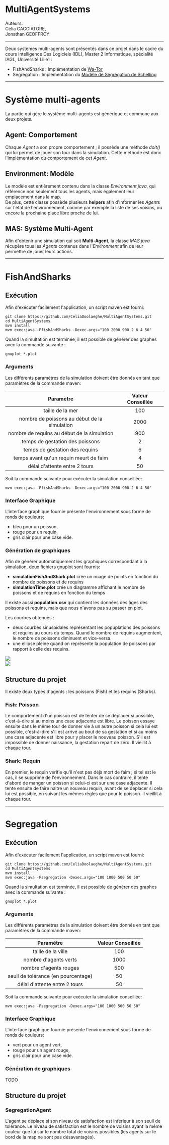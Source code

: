 MultiAgentSystems
============
Auteurs:  
Célia CACCIATORE,  
Jonathan GEOFFROY

------------------------------------
Deux systèmes multi-agents sont présentés dans ce projet dans le cadre du cours Intelligence Des Logiciels (IDL), Master 2 Informatique, spécialité IAGL, Université Lille1 :
* FishAndSharks : Implémentation de [Wa-Tor](https://en.wikipedia.org/wiki/Wa-Tor) 
* Segregation : Implémentation du [Modèle de Ségrégation de Schelling](http://www.gemass.fr/dphan/complexe/schellingfr.html)

------------------------------------
# Système multi-agents #

La partie qui gère le système multi-agents est générique et commune aux deux projets.

## Agent: Comportement ##
Chaque *Agent* a son propre comportement ; il possède une méthode *doIt()* qui lui permet de jouer son tour dans la simulation. Cette méthode est donc l'implémentation du comportement de cet *Agent*.

## Environment: Modèle ##
Le modèle est entièrement contenu dans la classe *Environment.java*, qui référence non seulement tous les agents, mais également leur emplacement dans la map.  
De plus, cette classe possède plusieurs **helpers** afin d'informer les *Agent*s sur l'état de l'environnement, comme par exemple la liste de ses voisins, ou encore la prochaine place libre proche de lui.

## MAS: Système Multi-Agent ##
Afin d'obtenir une simulation qui soit **Multi-Agent**, la classe *MAS.java* récupère tous les *Agent*s contenus dans l'*Environment* afin de leur permettre de jouer leurs actions.  

------------------------------------
# FishAndSharks #

## Exécution ##
Afin d'exécuter facilement l'application, un script maven est fourni:

    git clone https://github.com/CeliaDoolaeghe/MultiAgentSystems.git
    cd MultiAgentSystems
    mvn install
    mvn exec:java -PfishAndSharks -Dexec.args="100 2000 900 2 6 4 50"
    
Quand la simultation est terminée, il est possible de générer des graphes avec la commande suivante :
    
    gnuplot *.plot
  
### Arguments ###
Les différents paramètres de la simulation doivent être donnés en tant que paramètres de la commande maven:

|                   Paramètre                  | Valeur Conseillée |
|:--------------------------------------------:|:-----------------:|
| taille de la mer                             | 100               |
| nombre de poissons au début de la simulation | 2000              |
| nombre de requins au début de la simulation  | 900               |
| temps de gestation des poissons              | 2                 |
| temps de gestation des requins               | 6                 |
| temps avant qu'un requin meurt de faim       | 4                 |
| délai d'attente entre 2 tours                | 50                |

Soit la commande suivante pour exécuter la simulation conseillée:

    mvn exec:java -PfishAndSharks -Dexec.args="100 2000 900 2 6 4 50"
  
### Interface Graphique  ###
L'interface graphique fournie présente l'environnement sous forme de ronds de couleurs:

 * bleu pour un poisson,
 * rouge pour un requin,
 * gris clair pour une case vide.
  
### Génération de graphiques ###
Afin de générer automatiquement les graphiques correspondant à la simulation, deux fichiers gnuplot sont fournis:

 * **simulationFishAndShark.plot** crée un nuage de points en fonction du nombre de poissons et de requins 
 * **simulationTime.plot** crée un diagramme affichant le nombre de poissons et de requins en fonction du temps

Il existe aussi **population.csv** qui contient les données des âges des poissons et requins, mais que nous n'avons pas su passer en plot.

Les courbes obtenues :
 * deux courbes sinusoïdales représentant les popuplations des poissons et requins au cours du temps. Quand le nombre de requins augmentent, le nombre de poissons diminuent et vice-versa.
 * une ellipse pleine quand on représente la population de poissons par rapport à celle des requins.

 ![](doc/simulationTime.png)  
 ![](doc/fishAndSharks.png)

## Structure du projet ##

Il existe deux types d'agents : les poissons (Fish) et les requins (Sharks).

### Fish: Poisson ###
Le comportement d'un poisson est de tenter de se déplacer si possible, c'est-à-dire si au moins une case adjacente est libre. Le poisson essaye ensuite dans le même tour de donner vie à un autre poisson si cela lui est possible, c'est-à-dire s'il est arrivé au bout de sa gestation et si au moins une case adjacente est libre pour y placer le nouveau poisson. S'il est impossible de donner naissance, la gestation repart de zéro. Il vieillit à chaque tour.

### Shark: Requin ###
En premier, le requin vérifie qu'il n'est pas déjà mort de faim ; si tel est le cas, il se supprime de l'environnement. Dans le cas contraire, il tente d'abord de manger un poisson si celui-ci est sur une case adjacente. Il tente ensuite de faire naitre un nouveau requin, avant de se déplacer si cela lui est possible, en suivant les mêmes règles que pour le poisson. Il vieillit à chaque tour.

------------------------------------
# Segregation #

## Exécution ##
Afin d'exécuter facilement l'application, un script maven est fourni:

    git clone https://github.com/CeliaDoolaeghe/MultiAgentSystems.git
    cd MultiAgentSystems
    mvn install
    mvn exec:java -Psegregation -Dexec.args="100 1000 500 50 50"
    
Quand la simultation est terminée, il est possible de générer des graphes avec la commande suivante :
    
    gnuplot *.plot
  
### Arguments ###
Les différents paramètres de la simulation doivent être donnés en tant que paramètres de la commande maven:

|                   Paramètre                  | Valeur Conseillée |
|:--------------------------------------------:|:-----------------:|
| taille de la ville                           | 100               |
| nombre d'agents verts                        | 1000              |
| nombre d'agents rouges                       | 500               |
| seuil de tolérance (en pourcentage)          | 50                |
| délai d'attente entre 2 tours                | 50                |

Soit la commande suivante pour exécuter la simulation conseillée:

    mvn exec:java -Psegregation -Dexec.args="100 1000 500 50 50"
  
### Interface Graphique  ###
L'interface graphique fournie présente l'environnement sous forme de ronds de couleurs:

 * vert pour un agent vert,
 * rouge pour un agent rouge,
 * gris clair pour une case vide.
  
### Génération de graphiques ###

TODO

## Structure du projet ##

### SegregationAgent ###
L'agent se déplace si son niveau de satisfaction est inférieur à son seuil de tolérance. Le niveau de satisfaction est le nombre de voisins ayant la même couleur que lui sur le nombre total de voisins possibles (les agents sur le bord de la map ne sont pas désavantagés).
